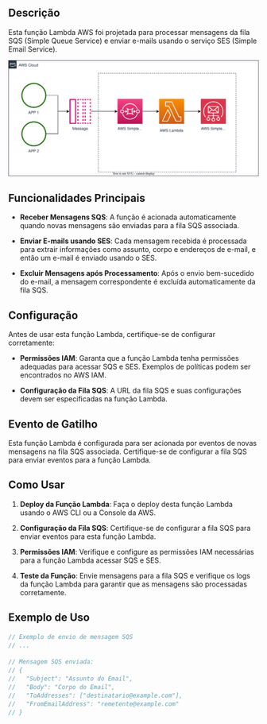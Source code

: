 
## Descrição

Esta função Lambda AWS foi projetada para processar mensagens da fila SQS (Simple Queue Service) e enviar e-mails usando o serviço SES (Simple Email Service).

![Diagrama](pegue-o-pombo.svg)

## Funcionalidades Principais

- **Receber Mensagens SQS**: A função é acionada automaticamente quando novas mensagens são enviadas para a fila SQS associada.
  
- **Enviar E-mails usando SES**: Cada mensagem recebida é processada para extrair informações como assunto, corpo e endereços de e-mail, e então um e-mail é enviado usando o SES.

- **Excluir Mensagens após Processamento**: Após o envio bem-sucedido do e-mail, a mensagem correspondente é excluída automaticamente da fila SQS.

## Configuração

Antes de usar esta função Lambda, certifique-se de configurar corretamente:

- **Permissões IAM**: Garanta que a função Lambda tenha permissões adequadas para acessar SQS e SES. Exemplos de políticas podem ser encontrados no AWS IAM.

- **Configuração da Fila SQS**: A URL da fila SQS e suas configurações devem ser especificadas na função Lambda.

## Evento de Gatilho

Esta função Lambda é configurada para ser acionada por eventos de novas mensagens na fila SQS associada. Certifique-se de configurar a fila SQS para enviar eventos para a função Lambda.

## Como Usar

1. **Deploy da Função Lambda**: Faça o deploy desta função Lambda usando o AWS CLI ou a Console da AWS.

2. **Configuração da Fila SQS**: Certifique-se de configurar a fila SQS para enviar eventos para esta função Lambda.

3. **Permissões IAM**: Verifique e configure as permissões IAM necessárias para a função Lambda acessar SQS e SES.

4. **Teste da Função**: Envie mensagens para a fila SQS e verifique os logs da função Lambda para garantir que as mensagens são processadas corretamente.

## Exemplo de Uso

```go
// Exemplo de envio de mensagem SQS
// ...

// Mensagem SQS enviada:
// {
//   "Subject": "Assunto do Email",
//   "Body": "Corpo do Email",
//   "ToAddresses": ["destinatario@example.com"],
//   "FromEmailAddress": "remetente@example.com"
// }
